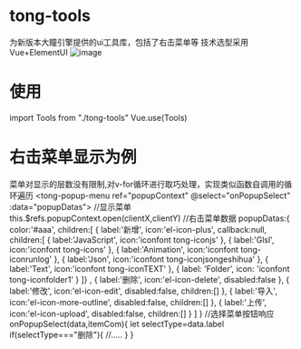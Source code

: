 # tong-tools
为新版本大瞳引擎提供的ui工具库，包括了右击菜单等
技术选型采用
Vue+ElementUI
 ![image](http://tong3d.oss-cn-shenzhen.aliyuncs.com/rightClick.png)
# 使用
import Tools from "./tong-tools"
Vue.use(Tools)
# 右击菜单显示为例
菜单对显示的层数没有限制,对v-for循环进行取巧处理，实现类似函数自调用的循环遍历
<tong-popup-menu ref="popupContext" @select="onPopupSelect" :data="popupDatas"></tong-popup-menu>
//显示菜单
this.$refs.popupContext.open(clientX,clientY)
//右击菜单数据
 popupDatas:{
   color:'#aaa',
   children:[
       {
         label:'新增',
         icon:'el-icon-plus',
         callback:null,
         children:[
             {
               label:'JavaScript',
               icon:'iconfont tong-iconjs'
             },
             {
               label:'Glsl',
               icon:'iconfont tong-icons'
             },
             {
               label:'Animation',
               icon:'iconfont tong-iconrunlog'
             },
             {
               label:'Json',
               icon:'iconfont tong-iconjsongeshihua'
             },
             {
               label:'Text',
               icon:'iconfont tong-iconTEXT'
             },
             {
               label: 'Folder',
               icon: 'iconfont tong-iconfolder1'
             }
         ]}
       ,
       {
         label:'删除',
         icon:'el-icon-delete',
         disabled:false
       },
       {
         label:'修改',
         icon:'el-icon-edit',
         disabled:false,
         children:[]
       },
       {
         label:'导入',
         icon:'el-icon-more-outline',
         disabled:false,
         children:[]
       },
       {
         label:'上传',
         icon:'el-icon-upload',
         disabled:false,
         children:[]
       }
   ]
 }
 //选择菜单按钮响应
  onPopupSelect(data,itemCom){
     let selectType=data.label
     if(selectType==="删除"){
       //.....
     }
  }
